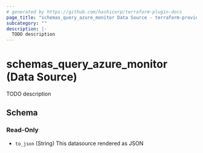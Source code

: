 ```yaml
---
# generated by https://github.com/hashicorp/terraform-plugin-docs
page_title: "schemas_query_azure_monitor Data Source - terraform-provider-schemas"
subcategory: ""
description: |-
  TODO description
---
```


# schemas_query_azure_monitor (Data Source)

TODO description



<!-- schema generated by tfplugindocs -->
## Schema

### Read-Only

- `to_json` (String) This datasource rendered as JSON


